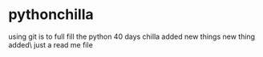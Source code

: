 # pythonchilla
using git is to full fill the python 40 days chilla
added new things
new thing added\ 
just a read me file

